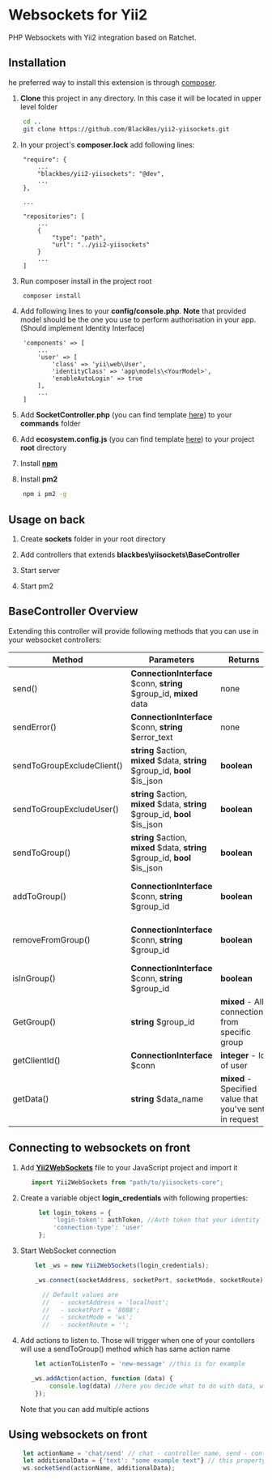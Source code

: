 Websockets for Yii2
===================
PHP Websockets with Yii2 integration based on Ratchet.

Installation
------------
he preferred way to install this extension is through [composer](http://getcomposer.org/download/).

 1) **Clone** this project in any directory. In this case it will be located in upper level folder

```bash
    cd ..
    git clone https://github.com/BlackBes/yii2-yiisockets.git 
```

 2) In your project's **composer.lock** add following lines:
```composer
    "require": {
        ...
        "blackbes/yii2-yiisockets": "@dev",
        ...
    },
    
    ...
    
    "repositories": [
        ...
        {
            "type": "path",
            "url": "../yii2-yiisockets"
        }
        ...
    ]
```

3) Run composer install in the project root
```bash
    composer install
```

4) Add following lines to your **config/console.php**.
**Note** that provided model should be the one you use to perform authorisation in your app. (Should implement Identity 
   Interface) 
```
    'components' => [
        ...
        'user' => [
            'class' => 'yii\web\User',
            'identityClass' => 'app\models\<YourModel>',
            'enableAutoLogin' => true
        ],
        ...
    ]
```

5) Add **SocketController.php** (you can find template [here]()) to your **commands** folder


6) Add **ecosystem.config.js** (you can find template [here]()) to your project **root** directory


7) Install [**npm**](https://linuxize.com/post/how-to-install-node-js-on-ubuntu-18.04/)


8) Install **pm2**
```bash
    npm i pm2 -g
```

Usage on back
-----

1) Create **sockets** folder in your root directory
   
2) Add controllers that extends **blackbes\yiisockets\BaseController**

4) Start server

5) Start pm2


BaseController Overview
-----

Extending this controller will provide following methods that you can use in your websocket controllers:

| Method                      | Parameters                                                                   | Returns                                                 | Example usage       |
| -------------               | -------------                                                                |-----------                                              |-----------          |
| send()                      | **ConnectionInterface** $conn, **string** $group_id, **mixed** data          | none                                                    |$this->send($this->conn, 'get-new-text', ['text' => $text]);
| sendError()                 | **ConnectionInterface** $conn, **string** $error_text                        | none                                                    | ---
| sendToGroupExcludeClient()  | **string** $action, **mixed** $data, **string** $group_id, **bool** $is_json | **boolean**                                             |$this->sendToGroup('new-message', ['text' => $text], 'chat-'.$chatId);
| sendToGroupExcludeUser()    | **string** $action, **mixed** $data, **string** $group_id, **bool** $is_json | **boolean**                                             |$this->sendToGroup('new-message', ['text' => $text], 'chat-'.$chatId);
| sendToGroup()               | **string** $action, **mixed** $data, **string** $group_id, **bool** $is_json | **boolean**                                             |$this->sendToGroup('new-message', ['text' => $text], 'chat-'.$chatId);
| addToGroup()                | **ConnectionInterface** $conn, **string** $group_id                          | **boolean**                                             |$this->addToGroup($this->conn,'chat-'.$chatId);
| removeFromGroup()           | **ConnectionInterface** $conn, **string** $group_id                          | **boolean**                                             |$this->removeFromGroup($this->conn,'chat-'.$chatId);
| isInGroup()                 | **ConnectionInterface** $conn, **string** $group_id                          | **boolean**                                             | ---
| GetGroup()                  | **string** $group_id                                                         | **mixed** - All connections from specific group         | ---
| getClientId()               | **ConnectionInterface** $conn                                                | **integer** - Id of user                                | ---
| getData()                   | **string** $data_name                                                        | **mixed** - Specified value that you've sent in request |$this->getData('chatId')

Connecting to websockets on front
-----

1) Add [**Yii2WebSockets**]() file to your JavaScript project and import it

   ```javascript
      import Yii2WebSockets from "path/to/yiisockets-core";
   ```

2) Create a variable object **login_credentials** with following properties:
   ```javascript
        let login_tokens = {
            'login-token': authToken, //Auth token that your identity uses to log in
            'connection-type': 'user'
        };
   ```

4) Start WebSocket connection
   ```javascript
       let _ws = new Yii2WebSockets(login_credentials);
   
       _ws.connect(socketAddress, socketPort, socketMode, socketRoute);
   
         // Default values are
         //   - socketAddress = 'localhost';
         //   - socketPort = '8088';
         //   - socketMode = 'ws';
         //   - socketRoute = '';
   ```

5) Add actions to listen to. Those will trigger when one of your contollers will use a sendToGroup() method which has same action name
   ```javascript
       let actionToListenTo = 'new-message' //this is for example
   
      _ws.addAction(action, function (data) {
           console.log(data) //here you decide what to do with data, when it arrives
       });
   ```
   Note that you can add multiple actions

Using websockets on front
-----

```javascript
    let actionName = 'chat/send' // chat - controller name, send - controller's action (actionSend(){})
    let additionalData = {'text': "some example text"} // this property you can get in controller by using $this->getData('text')
    ws.socketSend(actionName, additionalData);
```
